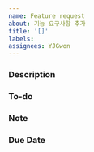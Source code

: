 ```yaml
---
name: Feature request
about: 기능 요구사항 추가
title: '[]'
labels:
assignees: YJGwon
---
```


### Description
<!--기능에 대한 간략한 설명과 요구사항-->

### To-do
<!--요구사항 충족을 위해 진행할 작업 목록-->

### Note
<!--추가로 덧붙일 내용-->

### Due Date
<!--마감 기한(yyyy-mm-dd)-->
